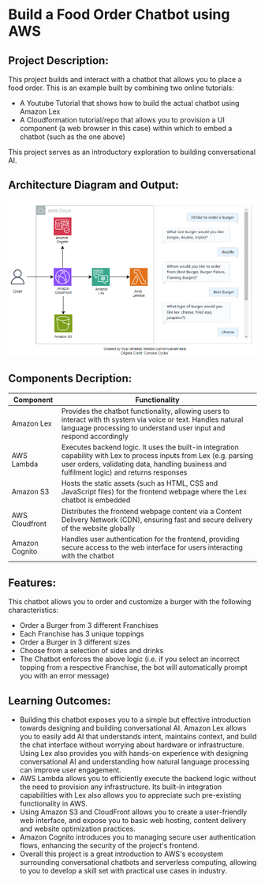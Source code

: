 # Build a Food Order Chatbot using AWS 

## Project Description:
This project builds and interact with a chatbot that allows you to place a food order. This is an example built by combining two online tutorials:
- A Youtube Tutorial that shows how to build the actual chatbot using Amazon Lex
- A Cloudformation tutorial/repo that allows you to provision a UI component (a web browser in this case) within which to embed a chatbot (such as the one above)

This project serves as an introductory exploration to building conversational AI. 

## Architecture Diagram and Output:
![Alt text](architecture_diagram.PNG)
## Components Decription:
| Component     | Functionality |
| ------------- | ------------- |
| Amazon Lex      | Provides the chatbot functionality, allowing users to interact with th system via voice or text. Handles natural language processing to understand user input and respond accordingly |
| AWS Lambda | Executes backend logic. It uses the built-in integration capability with Lex to process inputs from Lex (e.g. parsing user orders, validating data, handling business and fulfilment logic) and returns responses |
| Amazon S3  | Hosts the static assets (such as HTML, CSS and JavaScript files) for the frontend webpage where the Lex chatbot is embedded  |
| AWS Cloudfront  | Distributes the frontend webpage content via a Content Delivery Network (CDN), ensuring fast and secure delivery of the website globally |
| Amazon Cognito  | Handles user authentication for the frontend, providing secure access to the web interface for users interacting with the chatbot  |

## Features:
This chatbot allows you to order and customize a burger with the following characteristics:
- Order a Burger from 3 different Franchises
- Each Franchise has 3 unique toppings
- Order a Burger in 3 different sizes
- Choose from a selection of sides and drinks
- The Chatbot enforces the above logic (i.e. if you select an incorrect topping from a respective Franchise, the bot will automatically prompt you with an error message)

## Learning Outcomes:
- Building this chatbot exposes you to a simple but effective introduction towards designing and building conversational AI. Amazon Lex allows you to easily add AI that understands intent, maintains context, and build the chat interface without worrying about hardware or infrastructure. Using Lex also provides you with hands-on experience with designing conversational AI and understanding how natural language processing can improve user engagement. 
- AWS Lambda allows you to efficiently execute the backend logic without the need to provision any infrastructure. Its built-in integration capabilities with Lex also allows you to appreciate such pre-existing functionality in AWS.
- Using Amazon S3 and CloudFront allows you to create a user-friendly web interface, and expose you to basic web hosting, content delivery and website optimization practices.
- Amazon Cognito introduces you to managing secure user authentication flows, enhancing the security of the project's frontend.
- Overall this project is a great introduction to AWS's ecosystem surrounding conversational chatbots and serverless computing, allowing to you to develop a skill set with practical use cases in industry. 

